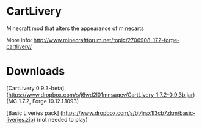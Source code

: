 CartLivery
==========
Minecraft mod that alters the appearance of minecarts

More info: http://www.minecraftforum.net/topic/2706908-172-forge-cartlivery/

Downloads
=========
[CartLivery 0.9.3-beta] (https://www.dropbox.com/s/j6wd2l01mnsaqev/CartLivery-1.7.2-0.9.3b.jar) (MC 1.7.2, Forge 10.12.1.1093)

[Basic Liveries pack] (https://www.dropbox.com/s/bt4rsx1l3cb7zkm/basic-liveries.zip) (not needed to play)
